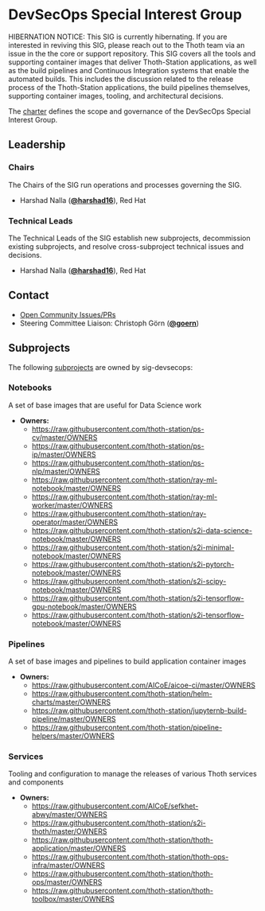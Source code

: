<!---
This is an autogenerated file!

Please do not edit this file directly, but instead make changes to the
sigs.yaml file in the project root.

To understand how this file is generated, see https://git.k8s.io/community/generator/README.md

for Thoth we use `podman run --rm -e WHAT -e GO111MODULE=on -e GOPROXY -v $(pwd):/go/src/app:Z golang:1.12 make -C /go/src/app generate`

--->

# DevSecOps Special Interest Group

HIBERNATION NOTICE: This SIG is currently hibernating.  If you are interested in reviving this SIG, please reach out to the Thoth team via an issue in the the core or support repository.
This SIG covers all the tools and supporting container images that deliver Thoth-Station applications, as well as the build pipelines and Continuous Integration systems that enable the automated builds.
This includes the discussion related to the release process of the Thoth-Station applications, the build pipelines themselves, supporting container images, tooling, and architectural decisions.

The [charter](charter.md) defines the scope and governance of the DevSecOps Special Interest Group.



## Leadership

### Chairs

The Chairs of the SIG run operations and processes governing the SIG.

* Harshad Nalla (**[@harshad16](https://github.com/harshad16)**), Red Hat

### Technical Leads

The Technical Leads of the SIG establish new subprojects, decommission existing
subprojects, and resolve cross-subproject technical issues and decisions.

* Harshad Nalla (**[@harshad16](https://github.com/harshad16)**), Red Hat

## Contact
- [Open Community Issues/PRs](https://github.com/thoth-station/core/labels/sig%2Fdevsecops)
- Steering Committee Liaison: Christoph Görn (**[@goern](https://github.com/goern)**)

## Subprojects

The following [subprojects][subproject-definition] are owned by sig-devsecops:
### Notebooks
A set of base images that are useful for Data Science work
- **Owners:**
  - https://raw.githubusercontent.com/thoth-station/ps-cv/master/OWNERS
  - https://raw.githubusercontent.com/thoth-station/ps-ip/master/OWNERS
  - https://raw.githubusercontent.com/thoth-station/ps-nlp/master/OWNERS
  - https://raw.githubusercontent.com/thoth-station/ray-ml-notebook/master/OWNERS
  - https://raw.githubusercontent.com/thoth-station/ray-ml-worker/master/OWNERS
  - https://raw.githubusercontent.com/thoth-station/ray-operator/master/OWNERS
  - https://raw.githubusercontent.com/thoth-station/s2i-data-science-notebook/master/OWNERS
  - https://raw.githubusercontent.com/thoth-station/s2i-minimal-notebook/master/OWNERS
  - https://raw.githubusercontent.com/thoth-station/s2i-pytorch-notebook/master/OWNERS
  - https://raw.githubusercontent.com/thoth-station/s2i-scipy-notebook/master/OWNERS
  - https://raw.githubusercontent.com/thoth-station/s2i-tensorflow-gpu-notebook/master/OWNERS
  - https://raw.githubusercontent.com/thoth-station/s2i-tensorflow-notebook/master/OWNERS
### Pipelines
A set of base images and pipelines to build application container images
- **Owners:**
  - https://raw.githubusercontent.com/AICoE/aicoe-ci/master/OWNERS
  - https://raw.githubusercontent.com/thoth-station/helm-charts/master/OWNERS
  - https://raw.githubusercontent.com/thoth-station/jupyternb-build-pipeline/master/OWNERS
  - https://raw.githubusercontent.com/thoth-station/pipeline-helpers/master/OWNERS
### Services
Tooling and configuration to manage the releases of various Thoth services and components
- **Owners:**
  - https://raw.githubusercontent.com/AICoE/sefkhet-abwy/master/OWNERS
  - https://raw.githubusercontent.com/thoth-station/s2i-thoth/master/OWNERS
  - https://raw.githubusercontent.com/thoth-station/thoth-application/master/OWNERS
  - https://raw.githubusercontent.com/thoth-station/thoth-ops-infra/master/OWNERS
  - https://raw.githubusercontent.com/thoth-station/thoth-ops/master/OWNERS
  - https://raw.githubusercontent.com/thoth-station/thoth-toolbox/master/OWNERS

[subproject-definition]: https://github.com/kubernetes/community/blob/master/governance.md#subprojects
<!-- BEGIN CUSTOM CONTENT -->

<!-- END CUSTOM CONTENT -->
